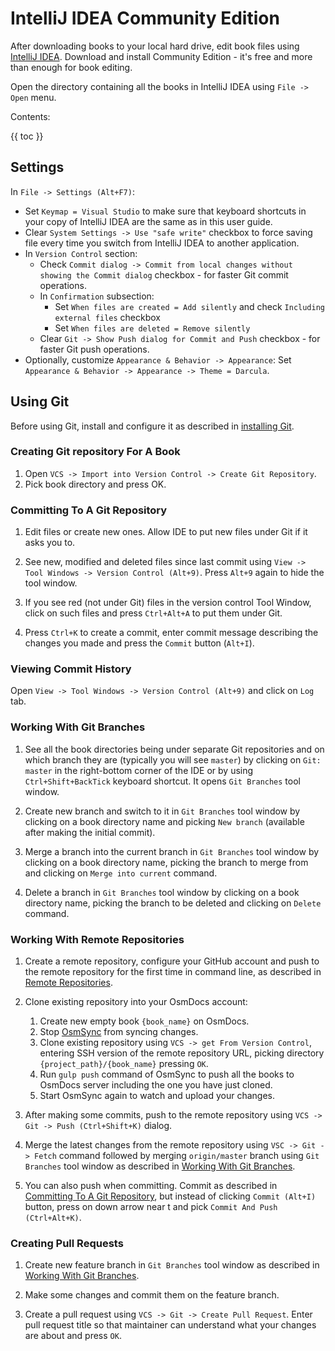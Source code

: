 # IntelliJ IDEA Community Edition

After downloading books to your local hard drive, edit book files using [IntelliJ IDEA](https://www.jetbrains.com/idea/download/). Download and install Community Edition - it's free and more than enough for book editing. 

Open the directory containing all the books in IntelliJ IDEA using `File -> Open` menu. 

Contents:

{{ toc }}

## Settings

In `File -> Settings (Alt+F7)`:

* Set `Keymap = Visual Studio` to make sure that keyboard shortcuts in your copy of IntelliJ IDEA are the same as in this user guide.
* Clear `System Settings -> Use "safe write"` checkbox to force saving file every time you switch from IntelliJ IDEA to another application.
* In `Version Control` section: 
    * Check `Commit dialog -> Commit from local changes without showing the Commit dialog` checkbox - for faster Git commit operations.
    * In `Confirmation` subsection:
        * Set `When files are created = Add silently` and check `Including external files` checkbox
        * Set `When files are deleted = Remove silently`
    * Clear `Git -> Show Push dialog for Commit and Push` checkbox - for faster Git push operations.
* Optionally, customize `Appearance & Behavior -> Appearance`: 
    Set `Appearance & Behavior -> Appearance -> Theme = Darcula`.

## Using Git

Before using Git, install and configure it as described in [installing Git](../version-control/git-concepts.html#installing-git).

### Creating Git repository For A Book
 
1. Open `VCS -> Import into Version Control -> Create Git Repository`.
2. Pick book directory and press OK.

### Committing To A Git Repository

1. Edit files or create new ones. Allow IDE to put new files under Git if it asks you to.

2. See new, modified and deleted files since last commit using `View -> Tool Windows -> Version Control (Alt+9)`. Press `Alt+9` again to hide the tool window.

3. If you see red (not under Git) files in the version control Tool Window, click on such files and press `Ctrl+Alt+A` to put them under Git.

4. Press `Ctrl+K` to create a commit, enter commit message describing the changes you made and press the `Commit` button (`Alt+I`).

### Viewing Commit History

Open `View -> Tool Windows -> Version Control (Alt+9)` and click on `Log` tab.

### Working With Git Branches

1. See all the book directories being under separate Git repositories and on which branch they are (typically you will see `master`) by clicking on `Git: master` in the right-bottom corner of the IDE or by using `Ctrl+Shift+BackTick` keyboard shortcut. It opens `Git Branches` tool window. 

2. Create new branch and switch to it in `Git Branches` tool window by clicking on a book directory name and picking `New branch`  (available after making the initial commit).

3. Merge a branch into the current branch in `Git Branches` tool window by clicking on a book directory name, picking the branch to merge from and clicking on `Merge into current` command.

4. Delete a branch in `Git Branches` tool window by clicking on a book directory name, picking the branch to be deleted and clicking on `Delete` command.

### Working With Remote Repositories

1. Create a remote repository, configure your GitHub account and push to the remote repository for the first time in command line, as described in [Remote Repositories](../version-control/remote-repositories.html).
2. Clone existing repository into your OsmDocs account:

    1. Create new empty book `{book_name}` on OsmDocs.
    2. Stop [OsmSync](osmsync.html) from syncing changes.
    3. Clone existing repository using `VCS -> get From Version Control`, entering SSH version of the remote repository URL, picking directory `{project_path}/{book_name}` pressing `OK`. 
    4. Run `gulp push` command of OsmSync to push all the books to OsmDocs server including the one you have just cloned.
    5. Start OsmSync again to watch and upload your changes. 
 
3. After making some commits, push to the remote repository using `VCS -> Git -> Push (Ctrl+Shift+K)` dialog.

4. Merge the latest changes from the remote repository using `VSC -> Git -> Fetch` command followed by merging `origin/master` branch using `Git Branches` tool window as described in [Working With Git Branches](#working-with-git-branches).

5. You can also push when committing. Commit as described in [Committing To A Git Repository](#committing-to-a-git-repository), but instead of clicking `Commit (Alt+I)` button, press on down arrow near t and pick `Commit And Push (Ctrl+Alt+K)`.

### Creating Pull Requests

1. Create new feature branch in `Git Branches` tool window as described in [Working With Git Branches](#working-with-git-branches).

2. Make some changes and commit them on the feature branch.     

3. Create a pull request using `VCS -> Git -> Create Pull Request`. Enter pull request title so that maintainer can understand what your changes are about and press `OK`.